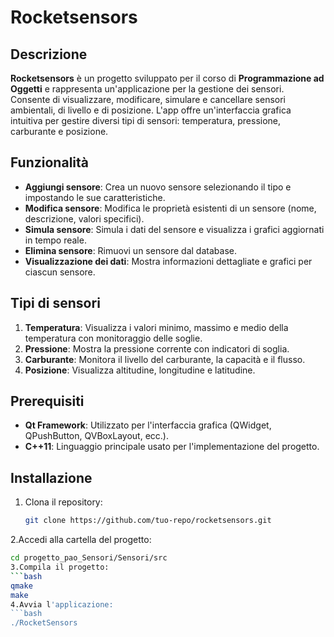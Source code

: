 # Rocketsensors

## Descrizione

**Rocketsensors** è un progetto sviluppato per il corso di **Programmazione ad Oggetti** e rappresenta un'applicazione per la gestione dei sensori. Consente di visualizzare, modificare, simulare e cancellare sensori ambientali, di livello e di posizione. L'app offre un'interfaccia grafica intuitiva per gestire diversi tipi di sensori: temperatura, pressione, carburante e posizione.

## Funzionalità

- **Aggiungi sensore**: Crea un nuovo sensore selezionando il tipo e impostando le sue caratteristiche.
- **Modifica sensore**: Modifica le proprietà esistenti di un sensore (nome, descrizione, valori specifici).
- **Simula sensore**: Simula i dati del sensore e visualizza i grafici aggiornati in tempo reale.
- **Elimina sensore**: Rimuovi un sensore dal database.
- **Visualizzazione dei dati**: Mostra informazioni dettagliate e grafici per ciascun sensore.

## Tipi di sensori

1. **Temperatura**: Visualizza i valori minimo, massimo e medio della temperatura con monitoraggio delle soglie.
2. **Pressione**: Mostra la pressione corrente con indicatori di soglia.
3. **Carburante**: Monitora il livello del carburante, la capacità e il flusso.
4. **Posizione**: Visualizza altitudine, longitudine e latitudine.

## Prerequisiti

- **Qt Framework**: Utilizzato per l'interfaccia grafica (QWidget, QPushButton, QVBoxLayout, ecc.).
- **C++11**: Linguaggio principale usato per l'implementazione del progetto.

## Installazione

1. Clona il repository:
   ```bash
   git clone https://github.com/tuo-repo/rocketsensors.git
2.Accedi alla cartella del progetto:
   ```bash
   cd progetto_pao_Sensori/Sensori/src
3.Compila il progetto:
   ```bash
   qmake
   make
4.Avvia l'applicazione:
   ```bash
   ./RocketSensors
